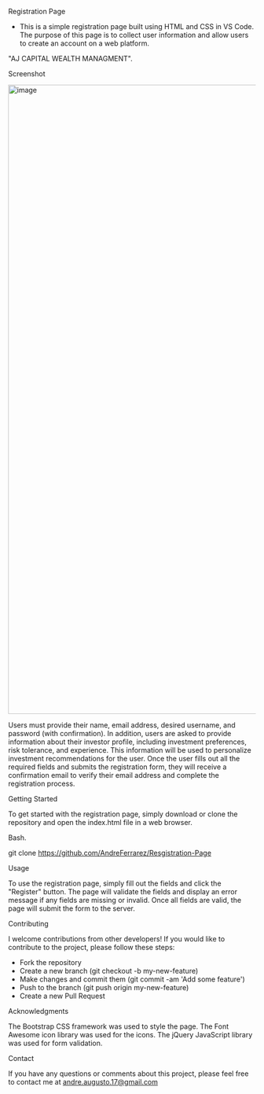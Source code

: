 Registration Page  

- This is a simple registration page built using HTML and CSS in VS Code. The purpose of this page is to collect user information and allow users to create an account on a web platform.


"AJ CAPITAL WEALTH MANAGMENT".

Screenshot 

<img width="1280" alt="image" src="https://user-images.githubusercontent.com/81924112/226208591-41ff3a75-ace4-49ce-b86a-1272252adc12.png">


Users must provide their name, email address, desired username, and password (with confirmation). In addition, users are asked to provide information about their investor profile, including investment preferences, risk tolerance, and experience. This information will be used to personalize investment recommendations for the user. Once the user fills out all the required fields and submits the registration form, they will receive a confirmation email to verify their email address and complete the registration process.


Getting Started

To get started with the registration page, simply download or clone the repository and open the index.html file in a web browser.

Bash.

git clone https://github.com/AndreFerrarez/Resgistration-Page


Usage

To use the registration page, simply fill out the fields and click the "Register" button. 
The page will validate the fields and display an error message if any fields are missing or invalid. 
Once all fields are valid, the page will submit the form to the server.


Contributing

I welcome contributions from other developers! If you would like to contribute to the project, 
please follow these steps:

- Fork the repository
- Create a new branch (git checkout -b my-new-feature)
- Make changes and commit them (git commit -am 'Add some feature')
- Push to the branch (git push origin my-new-feature)
- Create a new Pull Request

Acknowledgments

The Bootstrap CSS framework was used to style the page.
The Font Awesome icon library was used for the icons.
The jQuery JavaScript library was used for form validation.


Contact

If you have any questions or comments about this project, 
please feel free to contact me at andre.augusto.17@gmail.com





